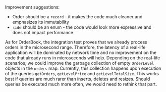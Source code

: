 Improvement suggestions:

* Order should be a `record` - it makes the code much cleaner and emphasizes its immutability
* `side` should be an enum - the code would look more expressive and does not impact performance

As for OrderBook, the integration test proves that we already process orders in the microsecond range. 
Therefore, the latency of a real-life application will be dominated by network time and no improvement on the code that already runs in microseconds will help.
Depending on the real-life scenarios, we could improve the garbage collection of empty `OrderLevel` objects in the `orders` map. Currently, this collection happens upon execution of the queries `getOrders`, `getLevelPrice` and `getLevelTotalSize`. This works best if queries are much rarer than inserts, deletes and resizes. Should queries be executed much more often, we would need to rethink that part. 